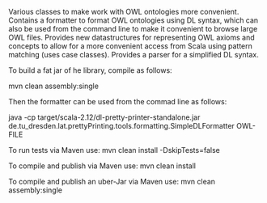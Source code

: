 Various classes to make work with OWL ontologies more convenient. Contains a formatter to format OWL ontologies using DL syntax, which can also be used from the command line to make it convenient to browse large OWL files. Provides new datastructures for representing OWL axioms and concepts to allow for a more convenient access from Scala using pattern matching (uses case classes). Provides a parser for a simplified DL syntax.

To build a fat jar of he library, compile as follows:

mvn clean assembly:single

Then the formatter can be used from the commad line as follows:

java -cp target/scala-2.12/dl-pretty-printer-standalone.jar de.tu_dresden.lat.prettyPrinting.tools.formatting.SimpleDLFormatter OWL-FILE


To run tests via Maven use:
mvn clean install -DskipTests=false

To compile and publish via Maven use:
mvn clean install

To compile and publish an uber-Jar via Maven use:
mvn clean assembly:single
